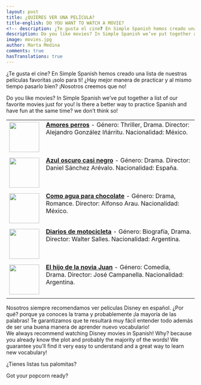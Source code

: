 ```yaml
---
layout: post
title: ¿QUIERES VER UNA PELÍCULA?
title-english: DO YOU WANT TO WATCH A MOVIE?
<!-- description: ¿Te gusta el cine? En Simple Spanish hemos creado una lista de nuestras películas favoritas ¡solo para ti! ¿Hay mejor manera de practicar y al mismo tiempo pasarlo bien? ¡Nosotros creemos que no! -->
description: Do you like movies? In Simple Spanish we’ve put together a list of our favorite movies just for you! Is there a better way to practice Spanish and have fun at the same time? we don’t think so!
image: movies.jpg
author: Marta Medina
comments: true
hasTranslations: true
---
```

<style type="text/css">
	img {
		padding-top: 3px;
	}
	td {
		vertical-align: top;
	}
	td:last-child {
		padding-left: 10px;
	}
	td:first-child {
		padding-bottom: 10px;
	}
</style>
¿Te gusta el cine? En Simple Spanish hemos creado una lista de nuestras películas favoritas ¡solo para ti! ¿Hay mejor manera de practicar y al mismo tiempo pasarlo bien? ¡Nosotros creemos que no!

<div class="translation-section collapse in">
	<div class="well">
		Do you like movies? In Simple Spanish we’ve put together a list of our favorite movies just for you! Is there a better way to practice Spanish and have fun at the same time? we don’t think so!
	</div>
</div>



<table>
	<tr>
		<td>
			<a href="http://www.imdb.com/title/tt0245712/">
				<img height="80px" src="http://upload.wikimedia.org/wikipedia/en/b/bb/Amores_perros_poster.jpg"/>
			</a>
		</td>
		<td>
			<a href="http://www.imdb.com/title/tt0245712/"><strong>Amores perros</strong></a> - Género: Thriller, Drama. Director: Alejandro González Iñárritu. Nacionalidad: México.
		</td>
	</tr>
	<tr>
		<td>
			<a href="http://www.imdb.com/title/tt0452971/">
				<img height="80px" src="http://upload.wikimedia.org/wikipedia/en/9/93/Azuloscurocasinegro.jpg"/>
			</a>
		</td>
		<td>
			<a href="http://www.imdb.com/title/tt0452971/"><strong>Azul oscuro casi negro</strong></a> - Género: Drama. Director: Daniel Sánchez Arévalo. Nacionalidad: España.
		</td>
	</tr>
	<tr>
		<td>
			<a href="http://www.imdb.com/title/tt0103994/">
				<img height="80px" src="http://upload.wikimedia.org/wikipedia/en/9/90/Likewaterforchocolate.PNG"/>
			</a>
		</td>
		<td>
			<a href="http://www.imdb.com/title/tt0103994/"><strong>Como agua para chocolate</strong></a> - Género: Drama, Romance. Director: Alfonso Arau. Nacionalidad: México.
		</td>
	</tr>
	<tr>
		<td>
			<a href="http://www.imdb.com/title/tt0318462/">
				<img height="80px" src="http://upload.wikimedia.org/wikipedia/en/9/9b/The_Motorcycle_Diaries.jpg"/>
			</a>
		</td>
		<td>
			<a href="http://www.imdb.com/title/tt0318462/"><strong>Diarios de motocicleta</strong></a> - Género: Biografía, Drama. Director: Walter Salles. Nacionalidad: Argentina.
		</td>
	</tr>
	<tr>
		<td>
			<a href="http://www.imdb.com/title/tt0292542/">
				<img height="80px" src="http://upload.wikimedia.org/wikipedia/en/f/f4/Son_of_the_the_bride-1-.jpg"/>
			</a>
		</td>
		<td>
			<a href="http://www.imdb.com/title/tt0292542/"><strong>El hijo de la novia Juan</strong></a> - Género: Comedia, Drama. Director: José Campanella. Nacionalidad: Argentina.
		</td>
	</tr>
</table>
Nosotros siempre recomendamos ver películas Disney en español. ¿Por qué? porque ya conoces la trama y probablemente ¡la mayoría de las palabras! Te garantizamos que te resultará muy fácil entender todo además de ser una buena manera de aprender nuevo vocabulario!

<div class="translation-section collapse in">
	<div class="well">
		We always recommend watching Disney movies in Spanish! Why? because you already know the plot and probably the majority of the words! We guarantee you’ll find it very easy to understand and a great way to learn new vocabulary!
	</div>
</div>


¿Tienes listas tus palomitas? 

<div class="translation-section collapse in">
	<div class="well">
		Got your popcorn ready? 
	</div>
</div>